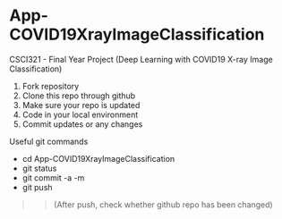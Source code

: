 # App-COVID19XrayImageClassification
CSCI321 - Final Year Project (Deep Learning with COVID19 X-ray Image Classification)

1. Fork repository
2. Clone this repo through github
3. Make sure your repo is updated 
3. Code in your local environment
4. Commit updates or any changes

Useful git commands
* cd App-COVID19XrayImageClassification
* git status
* git commit -a -m
* git push
>> (After push, check whether github repo has been changed)

